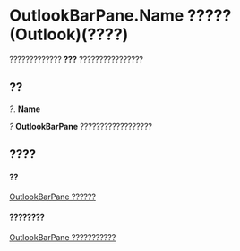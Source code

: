 
# OutlookBarPane.Name ????? (Outlook)(????)

????????????? **???** ????????????????


## ??

 _?_. **Name**

 _?_ **OutlookBarPane** ??????????????????


## ????


#### ??


[OutlookBarPane ??????](f8e6aa05-7a66-64f2-5a6a-ea639b6bbc59.md)
#### ????????


[OutlookBarPane ???????????](http://msdn.microsoft.com/library/c5453689-853b-d247-6be7-8d1f839eded7%28Office.15%29.aspx)